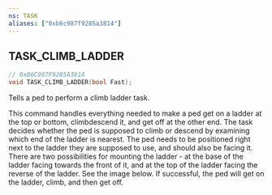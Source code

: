 ```yaml
---
ns: TASK
aliases: ["0xb6c987f9285a3814"]
---
```

## TASK_CLIMB_LADDER

```c
// 0xB6C987F9285A3814
void TASK_CLIMB_LADDER(bool Fast);
```

Tells a ped to perform a climb ladder task.

This command handles everything needed to make a ped get on a ladder at the top or bottom, climbdescend it, and get off at the other end. The task decides whether the ped is supposed to climb or descend by examining which end of the ladder is nearest. The ped needs to be positioned right next to the ladder they are supposed to use, and should also be facing it. There are two possibilities for mounting the ladder - at the base of the ladder facing towards the front of it, and at the top of the ladder facing the reverse of the ladder. See the image below. If successful, the ped will get on the ladder, climb, and then get off.

